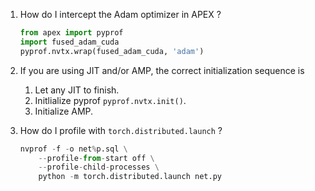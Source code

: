 1. How do I intercept the Adam optimizer in APEX ?

	```python
	from apex import pyprof
	import fused_adam_cuda
	pyprof.nvtx.wrap(fused_adam_cuda, 'adam')
	```

2. If you are using JIT and/or AMP, the correct initialization sequence is
	1. Let any JIT to finish.
	2. Initlialize pyprof `pyprof.nvtx.init()`.
	3. Initialize AMP.

3. How do I profile with `torch.distributed.launch` ?

	```python
	nvprof -f -o net%p.sql \
		--profile-from-start off \
		--profile-child-processes \
		python -m torch.distributed.launch net.py
	```
